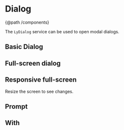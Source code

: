 # Dialog
{@path /components}

The <code class="ts">LyDialog</code> service can be used to open modal dialogs.

<h2 [lyTyp]="'display1'" gutter>Basic Dialog</h2>
<demo-view
  path="docs/components/dialog-demo/basic-dialog"
  [extraPaths]="['dialog-demo.html']"
>
  <aui-basic-dialog></aui-basic-dialog>
</demo-view>

<h2 [lyTyp]="'display1'" gutter>Full-screen dialog</h2>
<demo-view
  path="docs/components/dialog-demo/full-screen-dialog"
  [extraPaths]="['full-screen-dialog.html']"
>
  <aui-full-screen-dialog></aui-full-screen-dialog>
</demo-view>

<h2 [lyTyp]="'display1'" gutter>Responsive full-screen</h2>
<p>
  Resize the screen to see changes.
</p>
<demo-view
  path="docs/components/dialog-demo/dialog-responsive"
  [extraPaths]="['dialog-responsive-dialog.html']"
>
  <aui-dialog-responsive></aui-dialog-responsive>
</demo-view>

<h2 [lyTyp]="'display1'" gutter>Prompt</h2>
<demo-view
  path="docs/components/dialog-demo/dialog-prompt"
  [extraPaths]="['dialog-prompt-dialog.html']"
>
  <aui-dialog-prompt></aui-dialog-prompt>
</demo-view>

<h2 [lyTyp]="'display1'" gutter>With <code class="html"><ng-template></code></h2>
<demo-view
  path="docs/components/dialog-demo/dialog-ng-template"
>
  <aui-dialog-ng-template></aui-dialog-ng-template>
</demo-view>
